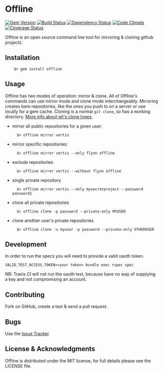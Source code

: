 # Offline
[![Gem Version](https://badge.fury.io/rb/offline.png)](https://rubygems.org/gems/offline)
[![Build Status](https://travis-ci.org/vertis/offline.png?branch=master)](https://travis-ci.org/vertis/offline)
[![Dependency Status](https://gemnasium.com/vertis/offline.png?travis)](https://gemnasium.com/vertis/offline)
[![Code Climate](https://codeclimate.com/github/vertis/offline.png)](https://codeclimate.com/github/vertis/offline)
[![Coverage Status](https://coveralls.io/repos/vertis/offline/badge.png?branch=master)](https://coveralls.io/r/vertis/offline)


Offline is an open source command line tool for mirroring & cloning github projects.

## Installation

        $> gem install offline

## Usage

Offline has two modes of operation: mirror & clone.  All of Offline's commands can use mirror mode and clone mode interchangeably.  Mirroring creates bare repositories, like the ones you push to on a server or use locally for a gem cache.  Cloning is a normal `git clone`, so has a working directory.  [More info about git's clone types](http://stackoverflow.com/a/3960063/320438).

* mirror all public repositories for a given user:

        $> offline mirror vertis

* mirror specific repositories:

        $> offline mirror vertis --only flynn offline

* exclude repositories

        $> offline mirror vertis --without flynn offline

* single private repository

        $> offline mirror vertis --only mysecretproject --password password1

* clone all private repositories

        $> offline clone -p password --private-only MYUSER

* clone another user's private repositories

        $> offline clone -u myuser -p password --private-only OTHERUSER

## Development

In order to run the specs you will need to provide a valid oauth token.
```
VALID_TEST_ACCESS_TOKEN=<your token> bundle exec rspec spec
```

NB: Travis CI will not run the oauth test, because have no way of supplying a key and not compromising an account.

## Contributing

Fork on GitHub, create a test & send a pull request.

## Bugs

Use the [Issue Tracker](http://github.com/vertis/offline/issues)

## License & Acknowledgments

Offline is distributed under the MIT license, for full details please see the LICENSE file.
